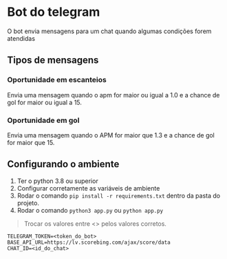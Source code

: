 # Bot do telegram

O bot envia mensagens para um chat quando algumas condições forem atendidas

## Tipos de mensagens

### Oportunidade em escanteios

Envia uma mensagem quando o apm for maior ou igual a 1.0 e a chance de gol for maior ou igual a 15.

### Oportunidade em gol

Envia uma mensagem quando o APM for maior que 1.3 e a chance de gol for maior que 15.

## Configurando o ambiente

1. Ter o python 3.8 ou superior
2. Configurar corretamente as variáveis de ambiente
3. Rodar o comando `pip install -r requirements.txt` dentro da pasta do projeto.
4. Rodar o comando `python3 app.py` ou `python app.py`

> Trocar os valores entre <> pelos valores corretos.

```.env
TELEGRAM_TOKEN=<token_do_bot>
BASE_API_URL=https://lv.scorebing.com/ajax/score/data
CHAT_ID=<id_do_chat>
```
